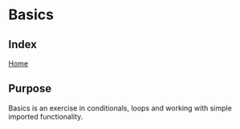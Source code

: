 # Basics

## Index

[Home](../README.md)

## Purpose

Basics is an exercise in conditionals, loops and working with simple imported functionality.